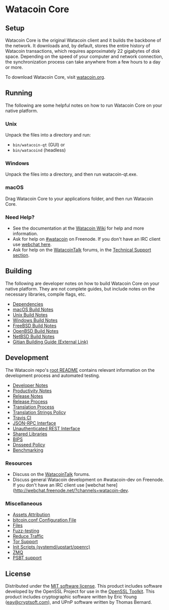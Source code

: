 Watacoin Core
=============

Setup
---------------------
Watacoin Core is the original Watacoin client and it builds the backbone of the network. It downloads and, by default, stores the entire history of Watacoin transactions, which requires approximately 22 gigabytes of disk space. Depending on the speed of your computer and network connection, the synchronization process can take anywhere from a few hours to a day or more.

To download Watacoin Core, visit [watacoin.org](https://watacoin.org/).

Running
---------------------
The following are some helpful notes on how to run Watacoin Core on your native platform.

### Unix

Unpack the files into a directory and run:

- `bin/watacoin-qt` (GUI) or
- `bin/watacoind` (headless)

### Windows

Unpack the files into a directory, and then run watacoin-qt.exe.

### macOS

Drag Watacoin Core to your applications folder, and then run Watacoin Core.

### Need Help?

* See the documentation at the [Watacoin Wiki](https://watacoin.info/)
for help and more information.
* Ask for help on [#watacoin](http://webchat.freenode.net?channels=watacoin) on Freenode. If you don't have an IRC client use [webchat here](http://webchat.freenode.net?channels=watacoin).
* Ask for help on the [WatacoinTalk](https://watacointalk.io/) forums, in the [Technical Support section](https://watacointalk.io/c/technical-support).

Building
---------------------
The following are developer notes on how to build Watacoin Core on your native platform. They are not complete guides, but include notes on the necessary libraries, compile flags, etc.

- [Dependencies](dependencies.md)
- [macOS Build Notes](build-osx.md)
- [Unix Build Notes](build-unix.md)
- [Windows Build Notes](build-windows.md)
- [FreeBSD Build Notes](build-freebsd.md)
- [OpenBSD Build Notes](build-openbsd.md)
- [NetBSD Build Notes](build-netbsd.md)
- [Gitian Building Guide (External Link)](https://github.com/bitcoin-core/docs/blob/master/gitian-building.md)

Development
---------------------
The Watacoin repo's [root README](/README.md) contains relevant information on the development process and automated testing.

- [Developer Notes](developer-notes.md)
- [Productivity Notes](productivity.md)
- [Release Notes](release-notes.md)
- [Release Process](release-process.md)
- [Translation Process](translation_process.md)
- [Translation Strings Policy](translation_strings_policy.md)
- [Travis CI](travis-ci.md)
- [JSON-RPC Interface](JSON-RPC-interface.md)
- [Unauthenticated REST Interface](REST-interface.md)
- [Shared Libraries](shared-libraries.md)
- [BIPS](bips.md)
- [Dnsseed Policy](dnsseed-policy.md)
- [Benchmarking](benchmarking.md)

### Resources
* Discuss on the [WatacoinTalk](https://watacointalk.io/) forums.
* Discuss general Watacoin development on #watacoin-dev on Freenode. If you don't have an IRC client use [webchat here](http://webchat.freenode.net/?channels=watacoin-dev.

### Miscellaneous
- [Assets Attribution](assets-attribution.md)
- [bitcoin.conf Configuration File](bitcoin-conf.md)
- [Files](files.md)
- [Fuzz-testing](fuzzing.md)
- [Reduce Traffic](reduce-traffic.md)
- [Tor Support](tor.md)
- [Init Scripts (systemd/upstart/openrc)](init.md)
- [ZMQ](zmq.md)
- [PSBT support](psbt.md)

License
---------------------
Distributed under the [MIT software license](/COPYING).
This product includes software developed by the OpenSSL Project for use in the [OpenSSL Toolkit](https://www.openssl.org/). This product includes
cryptographic software written by Eric Young ([eay@cryptsoft.com](mailto:eay@cryptsoft.com)), and UPnP software written by Thomas Bernard.

